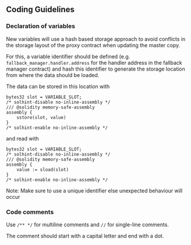 ## Coding Guidelines

### Declaration of variables

New variables will use a hash based storage approach to avoid conflicts in the storage layout of the proxy contract when updating the master copy.

For this, a variable identifier should be defined (e.g. `fallback_manager.handler.address` for the handler address in the fallback manager contract) and hash this identifier to generate the storage location from where the data should be loaded.

The data can be stored in this location with

```
bytes32 slot = VARIABLE_SLOT;
/* solhint-disable no-inline-assembly */
/// @solidity memory-safe-assembly
assembly {
    sstore(slot, value)
}
/* solhint-enable no-inline-assembly */
```

and read with

```
bytes32 slot = VARIABLE_SLOT;
/* solhint-disable no-inline-assembly */
/// @solidity memory-safe-assembly
assembly {
    value := sload(slot)
}
/* solhint-enable no-inline-assembly */
```

Note: Make sure to use a unique identifier else unexpected behaviour will occur

### Code comments

Use `/** */` for multiline comments and `//` for single-line comments.

The comment should start with a capital letter and end with a dot.
